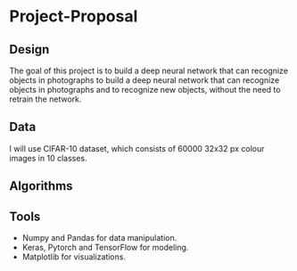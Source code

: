 # Project-Proposal

## Design
The goal of this project is to build a deep neural network that can recognize objects in photographs to build a deep neural network that can recognize objects in photographs and to recognize new objects, without the need to retrain the network.

## Data
I will use CIFAR-10 dataset, which consists of 60000 32x32 px colour images in 10 classes.

## Algorithms

## Tools
- Numpy and Pandas for data manipulation.
- Keras, Pytorch and TensorFlow for modeling.
- Matplotlib for visualizations.

